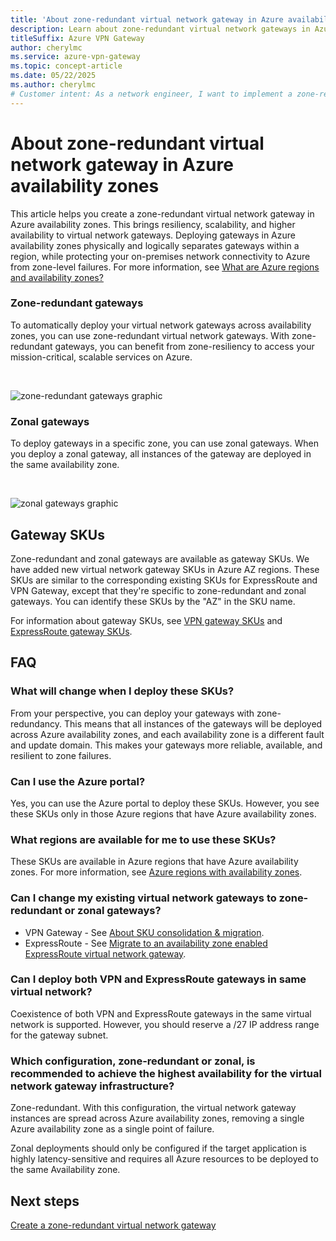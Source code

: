 ```yaml
---
title: 'About zone-redundant virtual network gateway in Azure availability zones'
description: Learn about zone-redundant virtual network gateways in Azure availability zones.
titleSuffix: Azure VPN Gateway
author: cherylmc
ms.service: azure-vpn-gateway
ms.topic: concept-article
ms.date: 05/22/2025
ms.author: cherylmc 
# Customer intent: As a network engineer, I want to implement a zone-redundant virtual network gateway, so that I can enhance the resiliency and availability of my network connectivity to Azure while mitigating risks from zone-level failures.
---
```

# About zone-redundant virtual network gateway in Azure availability zones

This article helps you create a zone-redundant virtual network gateway in Azure availability zones. This brings resiliency, scalability, and higher availability to virtual network gateways. Deploying gateways in Azure availability zones physically and logically separates gateways within a region, while protecting your on-premises network connectivity to Azure from zone-level failures. For more information, see [What are Azure regions and availability zones?](../reliability/availability-zones-overview.md)

### <a name="zrgw"></a>Zone-redundant gateways

To automatically deploy your virtual network gateways across availability zones, you can use zone-redundant virtual network gateways. With zone-redundant gateways, you can benefit from zone-resiliency to access your mission-critical, scalable services on Azure.

<br>

![zone-redundant gateways graphic](./media/create-zone-redundant-vnet-gateway/zonered.png)

### <a name="zgw"></a>Zonal gateways

To deploy gateways in a specific zone, you can use zonal gateways. When you deploy a zonal gateway, all instances of the gateway are deployed in the same availability zone.

<br>

![zonal gateways graphic](./media/create-zone-redundant-vnet-gateway/zonal.png)

## <a name="gwskus"></a>Gateway SKUs

Zone-redundant and zonal gateways are available as gateway SKUs. We have added new virtual network gateway SKUs in Azure AZ regions. These SKUs are similar to the corresponding existing SKUs for ExpressRoute and VPN Gateway, except that they're specific to zone-redundant and zonal gateways. You can identify these SKUs by the "AZ" in the SKU name.

For information about gateway SKUs, see [VPN gateway SKUs](vpn-gateway-about-vpngateways.md#gwsku) and [ExpressRoute gateway SKUs](../expressroute/expressroute-about-virtual-network-gateways.md#gwsku).

## <a name="faq"></a>FAQ

### What will change when I deploy these SKUs?

From your perspective, you can deploy your gateways with zone-redundancy. This means that all instances of the gateways will be deployed across Azure availability zones, and each availability zone is a different fault and update domain. This makes your gateways more reliable, available, and resilient to zone failures.

### Can I use the Azure portal?

Yes, you can use the Azure portal to deploy these SKUs. However, you see these SKUs only in those Azure regions that have Azure availability zones.

### What regions are available for me to use these SKUs?

These SKUs are available in Azure regions that have Azure availability zones. For more information, see [Azure regions with availability zones](../reliability/availability-zones-region-support.md).

### Can I change my existing virtual network gateways to zone-redundant or zonal gateways?

* VPN Gateway - See [About SKU consolidation & migration](gateway-sku-consolidation.md).
* ExpressRoute - See [Migrate to an availability zone enabled ExpressRoute virtual network gateway](../expressroute/gateway-migration.md).

### Can I deploy both VPN and ExpressRoute gateways in same virtual network?

Coexistence of both VPN and ExpressRoute gateways in the same virtual network is supported. However, you should reserve a /27 IP address range for the gateway subnet.

### Which configuration, zone-redundant or zonal, is recommended to achieve the highest availability for the virtual network gateway infrastructure?

Zone-redundant. With this configuration, the virtual network gateway instances are spread across Azure availability zones, removing a single Azure availability zone as a single point of failure.

Zonal deployments should only be configured if the target application is highly latency-sensitive and requires all Azure resources to be deployed to the same Availability zone.

## Next steps

[Create a zone-redundant virtual network gateway](create-zone-redundant-vnet-gateway.md)
